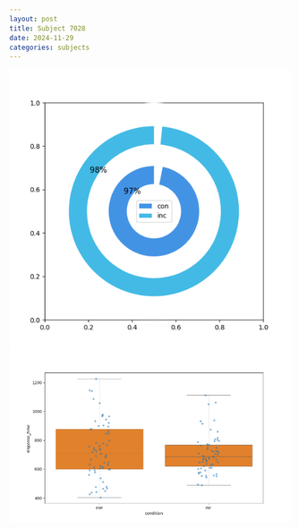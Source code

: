 ```yaml
---
layout: post
title: Subject 7028
date: 2024-11-29
categories: subjects
---
```


![](data/7028/run-1/7028_accuracy_by_condition.png)
![](data/7028/run-1/7028_rt.png)
